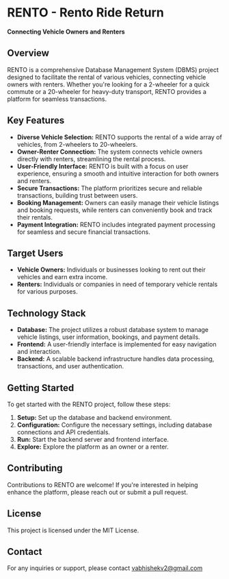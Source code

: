 # RENTO - Rento Ride Return

**Connecting Vehicle Owners and Renters**

## Overview

RENTO is a comprehensive Database Management System (DBMS) project designed to facilitate the rental of various vehicles, connecting vehicle owners with renters. Whether you're looking for a 2-wheeler for a quick commute or a 20-wheeler for heavy-duty transport, RENTO provides a platform for seamless transactions.

## Key Features

-   **Diverse Vehicle Selection:** RENTO supports the rental of a wide array of vehicles, from 2-wheelers to 20-wheelers.
-   **Owner-Renter Connection:** The system connects vehicle owners directly with renters, streamlining the rental process.
-   **User-Friendly Interface:** RENTO is built with a focus on user experience, ensuring a smooth and intuitive interaction for both owners and renters.
-   **Secure Transactions:** The platform prioritizes secure and reliable transactions, building trust between users.
-   **Booking Management:** Owners can easily manage their vehicle listings and booking requests, while renters can conveniently book and track their rentals.
-   **Payment Integration:** RENTO includes integrated payment processing for seamless and secure financial transactions.

## Target Users

-   **Vehicle Owners:** Individuals or businesses looking to rent out their vehicles and earn extra income.
-   **Renters:** Individuals or companies in need of temporary vehicle rentals for various purposes.

## Technology Stack

-   **Database:** The project utilizes a robust database system to manage vehicle listings, user information, bookings, and payment details.
-   **Frontend:** A user-friendly interface is implemented for easy navigation and interaction.
-   **Backend:** A scalable backend infrastructure handles data processing, transactions, and user authentication.

## Getting Started

To get started with the RENTO project, follow these steps:

1.  **Setup:** Set up the database and backend environment.
2.  **Configuration:** Configure the necessary settings, including database connections and API credentials.
3.  **Run:** Start the backend server and frontend interface.
4.  **Explore:** Explore the platform as an owner or a renter.

## Contributing

Contributions to RENTO are welcome! If you're interested in helping enhance the platform, please reach out or submit a pull request.

## License

This project is licensed under the MIT License.

## Contact

For any inquiries or support, please contact vabhishekv2@gmail.com

